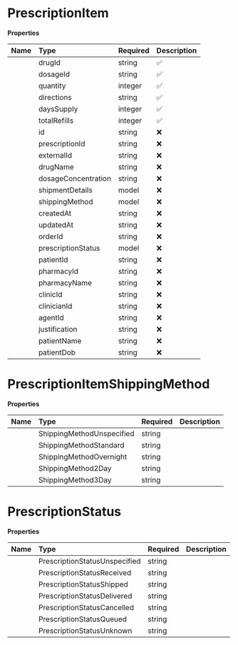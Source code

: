 # PrescriptionItem



**Properties**

| Name | Type | Required | Description |
| :-------- | :----------| :----------| :----------|
    | drugId | string | ✅ |  |
    | dosageId | string | ✅ |  |
    | quantity | integer | ✅ |  |
    | directions | string | ✅ |  |
    | daysSupply | integer | ✅ |  |
    | totalRefills | integer | ✅ |  |
    | id | string | ❌ |  |
    | prescriptionId | string | ❌ |  |
    | externalId | string | ❌ | external_id is an optional field that could be used to identify a prescription item using an external identifier. |
    | drugName | string | ❌ |  |
    | dosageConcentration | string | ❌ |  |
    | shipmentDetails | model | ❌ |  |
    | shippingMethod | model | ❌ |  |
    | createdAt | string | ❌ |  |
    | updatedAt | string | ❌ |  |
    | orderId | string | ❌ |  |
    | prescriptionStatus | model | ❌ |  |
    | patientId | string | ❌ |  |
    | pharmacyId | string | ❌ |  |
    | pharmacyName | string | ❌ |  |
    | clinicId | string | ❌ |  |
    | clinicianId | string | ❌ |  |
    | agentId | string | ❌ |  |
    | justification | string | ❌ |  |
    | patientName | string | ❌ |  |
    | patientDob | string | ❌ |  |

# PrescriptionItemShippingMethod



**Properties**

| Name | Type | Required | Description |
| :-------- | :----------| :----------| :----------|
    | ShippingMethodUnspecified | string |  | SHIPPING_METHOD_UNSPECIFIED |
    | ShippingMethodStandard | string |  | SHIPPING_METHOD_STANDARD |
    | ShippingMethodOvernight | string |  | SHIPPING_METHOD_OVERNIGHT |
    | ShippingMethod2Day | string |  | SHIPPING_METHOD_2DAY |
    | ShippingMethod3Day | string |  | SHIPPING_METHOD_3DAY |


# PrescriptionStatus



**Properties**

| Name | Type | Required | Description |
| :-------- | :----------| :----------| :----------|
    | PrescriptionStatusUnspecified | string |  | PRESCRIPTION_STATUS_UNSPECIFIED |
    | PrescriptionStatusReceived | string |  | PRESCRIPTION_STATUS_RECEIVED |
    | PrescriptionStatusShipped | string |  | PRESCRIPTION_STATUS_SHIPPED |
    | PrescriptionStatusDelivered | string |  | PRESCRIPTION_STATUS_DELIVERED |
    | PrescriptionStatusCancelled | string |  | PRESCRIPTION_STATUS_CANCELLED |
    | PrescriptionStatusQueued | string |  | PRESCRIPTION_STATUS_QUEUED |
    | PrescriptionStatusUnknown | string |  | PRESCRIPTION_STATUS_UNKNOWN |





<!-- This file was generated by liblab | https://liblab.com/ -->